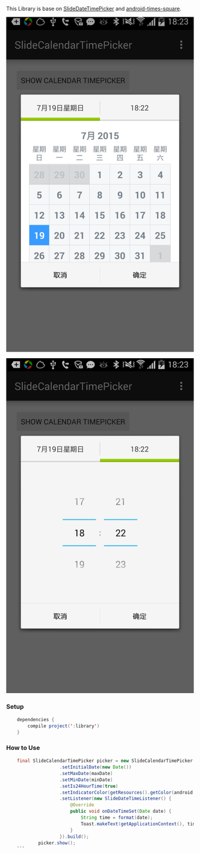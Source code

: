 This Library is base on [SlideDateTimePicker](https://github.com/jjobes/SlideDateTimePicker) and [android-times-square](https://github.com/square/android-times-square).

![](https://raw.githubusercontent.com/ACCoder/SlideCalendarTimePicker/master/appworks/SlideCalendarTimePicker/screenshot1.png)

![](https://raw.githubusercontent.com/ACCoder/SlideCalendarTimePicker/master/appworks/SlideCalendarTimePicker/screenshot2.png)

### Setup

``` java       
    dependencies {
        compile project(':library')
    }
```

### How to Use

``` java      
    final SlideCalendarTimePicker picker = new SlideCalendarTimePicker.Builder(getSupportFragmentManager())
                    .setInitialDate(new Date())
                    .setMaxDate(maxDate)
                    .setMinDate(minDate)
                    .setIs24HourTime(true)
                    .setIndicatorColor(getResources().getColor(android.R.color.holo_green_light))
                    .setListener(new SlideDateTimeListener() {
                        @Override
                        public void onDateTimeSet(Date date) {
                            String time = format(date);
                            Toast.makeText(getApplicationContext(), time, Toast.LENGTH_LONG).show();
                        }
                    }).build();
            picker.show();
    ```
